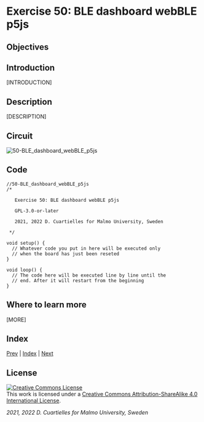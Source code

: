 # Exercise 50: BLE dashboard webBLE p5js

## Objectives



## Introduction

[INTRODUCTION]









## Description

[DESCRIPTION]

## Circuit

![50-BLE_dashboard_webBLE_p5js]()

## Code

```c_cpp
//50-BLE_dashboard_webBLE_p5js
/*

   Exercise 50: BLE dashboard webBLE p5js

   GPL-3.0-or-later

   2021, 2022 D. Cuartielles for Malmo University, Sweden

 */

void setup() {
  // Whatever code you put in here will be executed only 
  // when the board has just been reseted
}

void loop() {
  // The code here will be executed line by line until the 
  // end. After it will restart from the beginning
}
```

## Where to learn more

[MORE]

## Index

[Prev](../49-BLE_dashboard_webBLE_vanillaJS/49-BLE_dashboard_webBLE_vanillaJS.md) |  [Index](../course_index.md) |  [Next](../51-Serial_dashboard_Processing/51-Serial_dashboard_Processing.md)

## License

<a rel="license" href="http://creativecommons.org/licenses/by-sa/4.0/"><img alt="Creative Commons License" style="border-width:0" src="https://i.creativecommons.org/l/by-sa/4.0/80x15.png" /></a><br />This work is licensed under a <a rel="license" href="http://creativecommons.org/licenses/by-sa/4.0/">Creative Commons Attribution-ShareAlike 4.0 International License</a>.

*2021, 2022 D. Cuartielles for Malmo University, Sweden*
